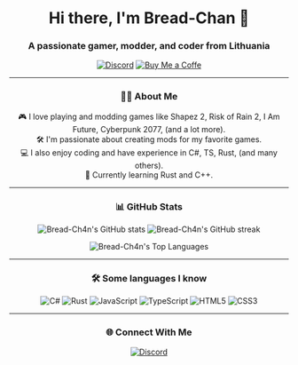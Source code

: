 <h1 align="center">Hi there, I'm Bread-Chan 👋</h1>
<h3 align="center">A passionate gamer, modder, and coder from Lithuania</h3>

<p align="center">
  <a href="https://discord.com/users/212243828831289344"><img src="https://img.shields.io/badge/Discord-232634?style=flat-square&logo=discord&logoColor=232634&color=ca9ee6" alt="Discord"></a>
   <a href="https://buymeacoffee.com/bread.chan"><img src="https://img.shields.io/badge/Buy%20Me%20a%20Coffee-F79D5E?style=flat-square&logo=buy-me-a-coffee&logoColor=232634&color=ca9ee6" alt="Buy Me a Coffe"></a>
</p>

---

### <h3 align="center">👨‍💻 About Me</h3>

<p align="center">
🎮 I love playing and modding games like Shapez 2, Risk of Rain 2, I Am Future, Cyberpunk 2077, (and a lot more).<br>
🛠️ I'm passionate about creating mods for my favorite games.<br>
💻 I also enjoy coding and have experience in C#, TS, Rust, (and many others).<br>
🌱 Currently learning Rust and C++.
</p>

---

### <h3 align="center">📊 GitHub Stats</h3>

<p align="center">
  <img src="https://github-readme-stats.vercel.app/api?username=Bread-Ch4n&theme=transparent&text_color=ca9ee6&title_color=ca9ee6&icon_color=ca9ee6&show_icons=true&include_all_commits=true&hide_border=true" alt="Bread-Ch4n's GitHub stats">
  <img src="https://github-readme-streak-stats.herokuapp.com?user=Bread-Ch4n&theme=transparent&hide_border=true&stroke=CA9EE6&ring=CA9EE6&fire=CA9EE6&sideLabels=CA9EE6&dates=CA9EE6&currStreakLabel=CA9EE6&currStreakNum=CA9EE6&sideNums=CA9EE6" alt="Bread-Ch4n's GitHub streak">
</p>

<p align="center">
  <img src="https://github-readme-stats.vercel.app/api/top-langs/?username=Bread-Ch4n&theme=transparent&text_color=ca9ee6&title_color=ca9ee6&icon_color=ca9ee6&layout=compact&hide_border=true" alt="Bread-Ch4n's Top Languages">
</p>

---

### <h3 align="center">🛠 Some languages I know</h3>

<p align="center">
  <img src="https://img.shields.io/badge/C%23-239120?style=flat-square&logo=c-sharp&logoColor=white" alt="C#">
  <img src="https://img.shields.io/badge/Rust-000000?style=flat-square&logo=rust&logoColor=white" alt="Rust">
  <img src="https://img.shields.io/badge/JavaScript-F7DF1E?style=flat-square&logo=javascript&logoColor=black" alt="JavaScript">
  <img src="https://img.shields.io/badge/TypeScript-007ACC?style=flat-square&logo=typescript&logoColor=white" alt="TypeScript">
  <img src="https://img.shields.io/badge/HTML5-E34F26?style=flat-square&logo=html5&logoColor=white" alt="HTML5">
  <img src="https://img.shields.io/badge/CSS3-1572B6?style=flat-square&logo=css3&logoColor=white" alt="CSS3">
</p>

---

### <h3 align="center">🌐 Connect With Me</h3>

<p align="center">
  <a href="https://discord.com/users/212243828831289344"><img src="https://img.shields.io/badge/Discord-232634?style=flat-square&logo=discord&logoColor=232634&color=ca9ee6" alt="Discord"></a>
</p>
